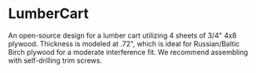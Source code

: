 # LumberCart
An open-source design for a lumber cart utilizing 4 sheets of 3/4" 4x8 plywood. Thickness is modeled at .72", which is ideal for Russian/Baltic Birch plywood for a moderate interference fit. We recommend assembling with self-drilling trim screws.
